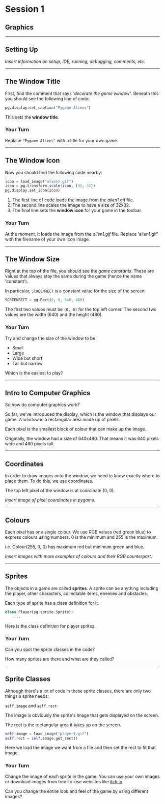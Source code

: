 # Session 1

## Graphics


---

## Setting Up

*Insert information on setup, IDE, running, debugging, comments, etc.*


---

## The Window Title

First, find the comment that says *'decorate the game window'*. Beneath this you should see the following line of code:

```python
pg.display.set_caption("Pygame Aliens")
```

This sets the **window title**.

### Your Turn

Replace `"Pygame Aliens"` with a title for your own game.


---

## The Window Icon

Now you should find the following code nearby:

```python
icon = load_image("alien1.gif")
icon = pg.transform.scale(icon, (32, 32))
pg.display.set_icon(icon)
```

1. The first line of code loads the image from the *alien1.gif* file.
2. The second line scales the image to have a size of 32x32.
3. The final line sets the **window icon** for your game in the toolbar.

### Your Turn
At the moment, it loads the image from the *alien1.gif* file. Replace 'alien1.gif' with the filename of your own icon image.


---

## The Window Size

Right at the top of the file, you should see the *game constants*. These are values that always stay the same during the game (hence the name 'constant').

In particular, `SCREENRECT` is a constant value for the size of the screen.

```python
SCREENRECT = pg.Rect(0, 0, 640, 480)
```

The first two values must be `(0, 0)` for the top left corner. The second two values are the width (640) and the height (480).

### Your Turn

Try and change the size of the window to be:
* Small
* Large
* Wide but short
* Tall but narrow

Which is the easiest to play?


---

## Intro to Computer Graphics

So how do computer graphics work?

So far, we've introduced the display, which is the window that displays our game. A window is a rectangular area made up of pixels.

Each pixel is the smallest block of colour that can make up the image.

Originally, the window had a size of 640x480. That means it was 640 pixels wide and 480 pixels tall.


---

## Coordinates

In order to draw images onto the window, we need to know exactly where to place them. To do this, we use coordinates.

The top left pixel of the window is at coordinate (0, 0).

*Insert image of pixel coordinates in pygame.*


---

## Colours

Each pixel has one single colour. We use RGB values (red green blue) to express colours using numbers. 0 is the minimum and 255 is the maximum.

i.e. Colour(255, 0, 0) has maximum red but minimum green and blue.

*Insert images with more examples of colours and their RGB counterpart.*


---


## Sprites

The objects in a game are called **sprites**. A sprite can be anything including the player, other characters, collectable items, enemies and obstacles.

Each type of sprite has a class definition for it.

```python
class Player(pg.sprite.Sprite):
    ...
```

Here is the class definition for player sprites.

### Your Turn

Can you spot the sprite classes in the code?

How many sprites are there and what are they called?


---

## Sprite Classes

Although there's a lot of code in these sprite classes, there are only two things a sprite needs:

`self.image` and `self.rect`

The image is obviously the sprite's image that gets displayed on the screen.

The rect is the rectangular area it takes up on the screen.

```python
self.image = load_image("player1.gif")
self.rect = self.image.get_rect()
```

Here we load the image we want from a file and then set the rect to fit that image.

### Your Turn

Change the image of each sprite in the game. You can use your own images or download images from free-to-use websites like [itch.io](https://itch.io/game-assets/free/tag-2d).

Can you change the entire look and feel of the game by using different images?
